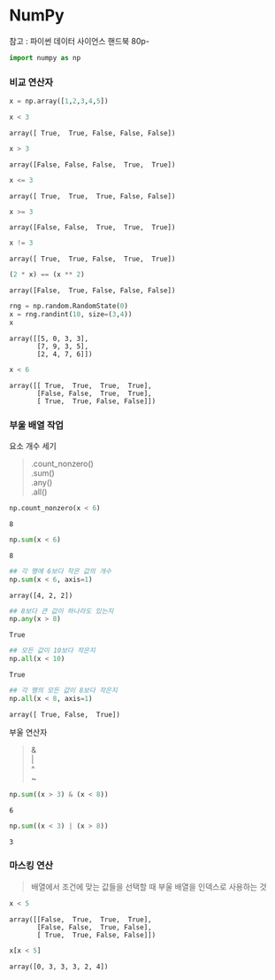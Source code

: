 
# NumPy

참고 : 파이썬 데이터 사이언스 핸드북 80p-


```python
import numpy as np
```

### 비교 연산자


```python
x = np.array([1,2,3,4,5])
```


```python
x < 3
```




    array([ True,  True, False, False, False])




```python
x > 3
```




    array([False, False, False,  True,  True])




```python
x <= 3
```




    array([ True,  True,  True, False, False])




```python
x >= 3
```




    array([False, False,  True,  True,  True])




```python
x != 3
```




    array([ True,  True, False,  True,  True])




```python
(2 * x) == (x ** 2)
```




    array([False,  True, False, False, False])




```python
rng = np.random.RandomState(0)
x = rng.randint(10, size=(3,4))
x
```




    array([[5, 0, 3, 3],
           [7, 9, 3, 5],
           [2, 4, 7, 6]])




```python
x < 6
```




    array([[ True,  True,  True,  True],
           [False, False,  True,  True],
           [ True,  True, False, False]])



### 부울 배열 작업

요소 개수 세기

> .count_nonzero() <br>
> .sum() <br>
> .any() <br>
> .all()


```python
np.count_nonzero(x < 6)
```




    8




```python
np.sum(x < 6)
```




    8




```python
## 각 행에 6보다 작은 값의 개수
np.sum(x < 6, axis=1)
```




    array([4, 2, 2])




```python
## 8보다 큰 값이 하나라도 있는지
np.any(x > 8)
```




    True




```python
## 모든 값이 10보다 작은지
np.all(x < 10)
```




    True




```python
## 각 행의 모든 값이 8보다 작은지
np.all(x < 8, axis=1)
```




    array([ True, False,  True])



부울 연산자

> & <br>
> | <br>
> ^ <br>
> ~ <br>


```python
np.sum((x > 3) & (x < 8))
```




    6




```python
np.sum((x < 3) | (x > 8))
```




    3



### 마스킹 연산

> 배열에서 조건에 맞는 값들을 선택할 때 부울 배열을 인덱스로 사용하는 것


```python
x < 5
```




    array([[False,  True,  True,  True],
           [False, False,  True, False],
           [ True,  True, False, False]])




```python
x[x < 5]
```




    array([0, 3, 3, 3, 2, 4])


